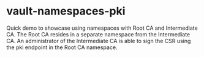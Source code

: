 # vault-namespaces-pki
Quick demo to showcase using namespaces with Root CA and Intermediate CA.
The Root CA resides in a separate namespace from the Intermediate CA. An administrator of the Intermediate CA is able to sign the CSR using the pki endpoint in the Root CA namespace.
